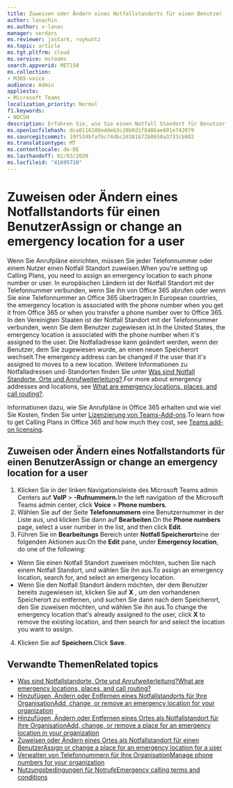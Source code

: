 ```yaml
---
title: Zuweisen oder Ändern eines Notfallstandorts für einen Benutzer
author: lanachin
ms.author: v-lanac
manager: serdars
ms.reviewer: jastark, roykuntz
ms.topic: article
ms.tgt.pltfrm: cloud
ms.service: msteams
search.appverid: MET150
ms.collection:
- M365-voice
audience: Admin
appliesto:
- Microsoft Teams
localization_priority: Normal
f1.keywords:
- NOCSH
description: Erfahren Sie, wie Sie einen Notfall Standort für Benutzer in Ihrer Organisation zuweisen oder ändern können.
ms.openlocfilehash: dca0116188eddeb3c28b8d1f8486ae601e742079
ms.sourcegitcommit: 19f534bfafbc74dbc2d381672b0650a3733cb982
ms.translationtype: MT
ms.contentlocale: de-DE
ms.lasthandoff: 02/03/2020
ms.locfileid: "41695710"
---
```

# <a name="assign-or-change-an-emergency-location-for-a-user"></a><span data-ttu-id="af770-103">Zuweisen oder Ändern eines Notfallstandorts für einen Benutzer</span><span class="sxs-lookup"><span data-stu-id="af770-103">Assign or change an emergency location for a user</span></span>

<span data-ttu-id="af770-104">Wenn Sie Anrufpläne einrichten, müssen Sie jeder Telefonnummer oder einem Nutzer einen Notfall Standort zuweisen.</span><span class="sxs-lookup"><span data-stu-id="af770-104">When you're setting up Calling Plans, you need to assign an emergency location to each phone number or user.</span></span> <span data-ttu-id="af770-105">In europäischen Ländern ist der Notfall Standort mit der Telefonnummer verbunden, wenn Sie ihn von Office 365 abrufen oder wenn Sie eine Telefonnummer an Office 365 übertragen.</span><span class="sxs-lookup"><span data-stu-id="af770-105">In European countries, the emergency location is associated with the phone number when you get it from Office 365 or when you transfer a phone number over to Office 365.</span></span> <span data-ttu-id="af770-106">In den Vereinigten Staaten ist der Notfall Standort mit der Telefonnummer verbunden, wenn Sie dem Benutzer zugewiesen ist.</span><span class="sxs-lookup"><span data-stu-id="af770-106">In the United States, the emergency location is associated with the phone number when it's assigned to the user.</span></span> <span data-ttu-id="af770-107">Die Notfalladresse kann geändert werden, wenn der Benutzer, dem Sie zugewiesen wurde, an einen neuen Speicherort wechselt.</span><span class="sxs-lookup"><span data-stu-id="af770-107">The emergency address can be changed if the user that it's assigned to moves to a new location.</span></span> <span data-ttu-id="af770-108">Weitere Informationen zu Notfalladressen und-Standorten finden Sie unter [Was sind Notfall Standorte, Orte und Anrufweiterleitung?](/microsoftteams/what-are-emergency-locations-addresses-and-call-routing).</span><span class="sxs-lookup"><span data-stu-id="af770-108">For more about emergency addresses and locations, see [What are emergency locations, places, and call routing?](/microsoftteams/what-are-emergency-locations-addresses-and-call-routing).</span></span>
  
<span data-ttu-id="af770-109">Informationen dazu, wie Sie Anrufpläne in Office 365 erhalten und wie viel Sie Kosten, finden Sie unter [Lizenzierung von Teams-Add-ons](teams-add-on-licensing/microsoft-teams-add-on-licensing.md).</span><span class="sxs-lookup"><span data-stu-id="af770-109">To learn how to get Calling Plans in Office 365 and how much they cost, see [Teams add-on licensing](teams-add-on-licensing/microsoft-teams-add-on-licensing.md).</span></span>
  
## <a name="assign-or-change-an-emergency-location-for-a-user"></a><span data-ttu-id="af770-110">Zuweisen oder Ändern eines Notfallstandorts für einen Benutzer</span><span class="sxs-lookup"><span data-stu-id="af770-110">Assign or change an emergency location for a user</span></span>

1. <span data-ttu-id="af770-111">Klicken Sie in der linken Navigationsleiste des Microsoft Teams admin Centers auf **VoIP** > **-Rufnummern.**</span><span class="sxs-lookup"><span data-stu-id="af770-111">In the left navigation of the Microsoft Teams admin center, click **Voice** > **Phone numbers**.</span></span>
2. <span data-ttu-id="af770-112">Wählen Sie auf der Seite **Telefonnummern** eine Benutzernummer in der Liste aus, und klicken Sie dann auf **Bearbeiten**.</span><span class="sxs-lookup"><span data-stu-id="af770-112">On the **Phone numbers** page, select a user number in the list, and then click **Edit**.</span></span>
3. <span data-ttu-id="af770-113">Führen Sie im **Bearbeitungs** Bereich unter **Notfall Speicherort**eine der folgenden Aktionen aus:</span><span class="sxs-lookup"><span data-stu-id="af770-113">On the **Edit** pane, under **Emergency location**, do one of the following:</span></span>

- <span data-ttu-id="af770-114">Wenn Sie einen Notfall Standort zuweisen möchten, suchen Sie nach einem Notfall Standort, und wählen Sie ihn aus.</span><span class="sxs-lookup"><span data-stu-id="af770-114">To assign an emergency location, search for, and select an emergency location.</span></span>
- <span data-ttu-id="af770-115">Wenn Sie den Notfall Standort ändern möchten, der dem Benutzer bereits zugewiesen ist, klicken Sie auf **X** , um den vorhandenen Speicherort zu entfernen, und suchen Sie dann nach dem Speicherort, den Sie zuweisen möchten, und wählen Sie ihn aus.</span><span class="sxs-lookup"><span data-stu-id="af770-115">To change the emergency location that's already assigned to the user, click **X** to remove the existing location, and then search for and select the location you want to assign.</span></span>

4. <span data-ttu-id="af770-116">Klicken Sie auf **Speichern**.</span><span class="sxs-lookup"><span data-stu-id="af770-116">Click **Save**.</span></span>
    
## <a name="related-topics"></a><span data-ttu-id="af770-117">Verwandte Themen</span><span class="sxs-lookup"><span data-stu-id="af770-117">Related topics</span></span>

- [<span data-ttu-id="af770-118">Was sind Notfallstandorte, Orte und Anrufweiterleitung?</span><span class="sxs-lookup"><span data-stu-id="af770-118">What are emergency locations, places, and call routing?</span></span>](what-are-emergency-locations-addresses-and-call-routing.md)
- [<span data-ttu-id="af770-119">Hinzufügen, Ändern oder Entfernen eines Notfallstandorts für Ihre Organisation</span><span class="sxs-lookup"><span data-stu-id="af770-119">Add, change, or remove an emergency location for your organization</span></span>](add-change-remove-emergency-location-organization.md)
- [<span data-ttu-id="af770-120">Hinzufügen, Ändern oder Entfernen eines Ortes als Notfallstandort für Ihre Organisation</span><span class="sxs-lookup"><span data-stu-id="af770-120">Add, change, or remove a place for an emergency location in your organization</span></span>](add-change-remove-emergency-place-organization.md)
- [<span data-ttu-id="af770-121">Zuweisen oder Ändern eines Ortes als Notfallstandort für einen Benutzer</span><span class="sxs-lookup"><span data-stu-id="af770-121">Assign or change a place for an emergency location for a user</span></span>](assign-change-emergency-place-user.md)
- [<span data-ttu-id="af770-122">Verwalten von Telefonnummern für Ihre Organisation</span><span class="sxs-lookup"><span data-stu-id="af770-122">Manage phone numbers for your organization</span></span>](/microsoftteams/manage-phone-numbers-for-your-organization)
- [<span data-ttu-id="af770-123">Nutzungsbedingungen für Notrufe</span><span class="sxs-lookup"><span data-stu-id="af770-123">Emergency calling terms and conditions</span></span>](/microsoftteams/emergency-calling-terms-and-conditions)